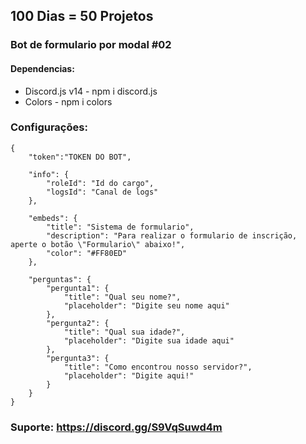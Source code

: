 ## 100 Dias = 50 Projetos
### Bot de formulario por modal #02
 #### Dependencias:
 

 - Discord.js v14 - npm i discord.js
 - Colors - npm i colors 
 
### Configurações:

	{
	    "token":"TOKEN DO BOT",
	
	    "info": {
	        "roleId": "Id do cargo",
	        "logsId": "Canal de logs"
	    },
	
	    "embeds": {
	        "title": "Sistema de formulario",
	        "description": "Para realizar o formulario de inscrição, aperte o botão \"Formulario\" abaixo!",
	        "color": "#FF80ED"
	    },
	
	    "perguntas": {
	        "pergunta1": {
	            "title": "Qual seu nome?",
	            "placeholder": "Digite seu nome aqui"
	        },
	        "pergunta2": {
	            "title": "Qual sua idade?",
	            "placeholder": "Digite sua idade aqui"
	        },
	        "pergunta3": {
	            "title": "Como encontrou nosso servidor?",
	            "placeholder": "Digite aqui!"
	        }
	    }
	}

### Suporte: https://discord.gg/S9VqSuwd4m
